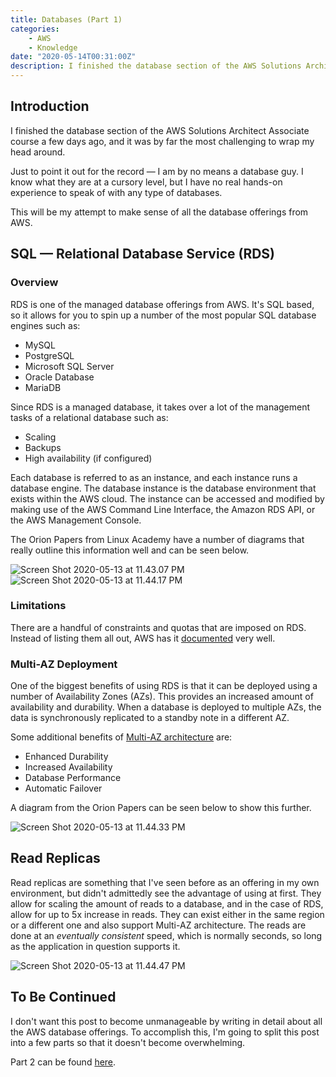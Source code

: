 ```yaml
---
title: Databases (Part 1)
categories:
    - AWS
    - Knowledge
date: "2020-05-14T00:31:00Z"
description: I finished the database section of the AWS Solutions Architect Associate course a few days ago, and it was by far the most challenging to wrap my head around.
---
```


## Introduction

I finished the database section of the AWS Solutions Architect Associate course a few days ago, and it was by far the most challenging to wrap my head around.

Just to point it out for the record — I am by no means a database guy. I know what they are at a cursory level, but I have no real hands-on experience to speak of with any type of databases.

This will be my attempt to make sense of all the database offerings from AWS.

## SQL — Relational Database Service (RDS)

### Overview

RDS is one of the managed database offerings from AWS. It's SQL based, so it allows for you to spin up a number of the most popular SQL database engines such as:

* MySQL
* PostgreSQL
* Microsoft SQL Server
* Oracle Database
* MariaDB

Since RDS is a managed database, it takes over a lot of the management tasks of a relational database such as:

* Scaling
* Backups
* High availability (if configured)

Each database is referred to as an instance, and each instance runs a database engine. The database instance is the database environment that exists within the AWS cloud. The instance can be accessed and modified by making use of the AWS Command Line Interface, the Amazon RDS API, or the AWS Management Console.

The Orion Papers from Linux Academy have a number of diagrams that really outline this information well and can be seen below.

![Screen Shot 2020-05-13 at 11.43.07 PM](https://cdn.levine.io/uploads/images/gallery/2022-09//05/Screen-Shot-2020-05-13-at-11.43.07-PM.png)  
![Screen Shot 2020-05-13 at 11.44.17 PM](https://cdn.levine.io/uploads/images/gallery/2022-09//05/Screen-Shot-2020-05-13-at-11.44.17-PM.png)

### Limitations

There are a handful of constraints and quotas that are imposed on RDS. Instead of listing them all out, AWS has it [documented](https://docs.aws.amazon.com/AmazonRDS/latest/UserGuide/CHAP_Limits.html) very well.

### Multi-AZ Deployment

One of the biggest benefits of using RDS is that it can be deployed using a number of Availability Zones (AZs). This provides an increased amount of availability and durability. When a database is deployed to multiple AZs, the data is synchronously replicated to a standby note in a different AZ.

Some additional benefits of [Multi-AZ architecture](https://aws.amazon.com/rds/features/multi-az/) are:

* Enhanced Durability
* Increased Availability
* Database Performance
* Automatic Failover

A diagram from the Orion Papers can be seen below to show this further.

![Screen Shot 2020-05-13 at 11.44.33 PM](https://cdn.levine.io/uploads/images/gallery/2022-09//05/Screen-Shot-2020-05-13-at-11.44.33-PM.png)

## Read Replicas

Read replicas are something that I've seen before as an offering in my own environment, but didn't admittedly see the advantage of using at first. They allow for scaling the amount of reads to a database, and in the case of RDS, allow for up to 5x increase in reads. They can exist either in the same region or a different one and also support Multi-AZ architecture. The reads are done at an *eventually consistent* speed, which is normally seconds, so long as the application in question supports it.

![Screen Shot 2020-05-13 at 11.44.47 PM](https://cdn.levine.io/uploads/images/gallery/2022-09//05/Screen-Shot-2020-05-13-at-11.44.47-PM.png)

## To Be Continued

I don't want this post to become unmanageable by writing in detail about all the AWS database offerings. To accomplish this, I'm going to split this post into a few parts so that it doesn't become overwhelming.

Part 2 can be found [here](../blog/databases-part-2).
